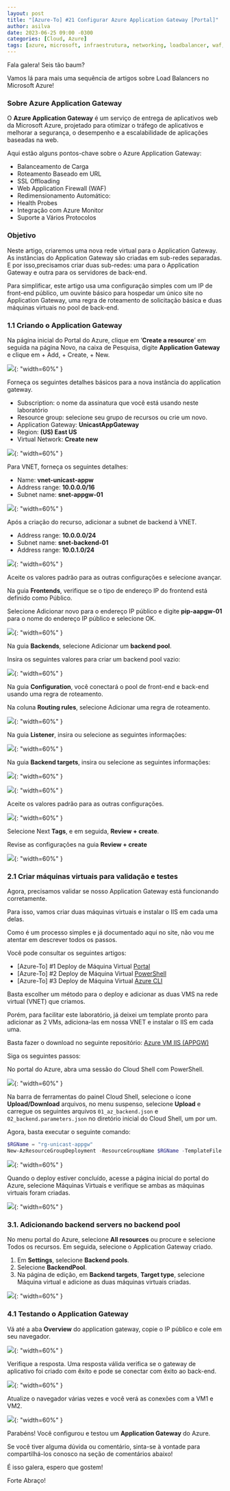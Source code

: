 ```yaml
---
layout: post
title: "[Azure-To] #21 Configurar Azure Application Gateway [Portal]"
author: asilva
date: 2023-06-25 09:00 -0300
categories: [Cloud, Azure]
tags: [azure, microsoft, infraestrutura, networking, loadbalancer, waf, gateway, applicationgateway]
---
```


Fala galera! Seis tão baum?

Vamos lá para mais uma sequência de artigos sobre Load Balancers no Microsoft Azure!

### **Sobre Azure Application Gateway**

O **Azure Application Gateway** é um serviço de entrega de aplicativos web da Microsoft Azure, projetado para otimizar o tráfego de aplicativos e melhorar a segurança, o desempenho e a escalabilidade de aplicações baseadas na web.

Aqui estão alguns pontos-chave sobre o Azure Application Gateway:

- Balanceamento de Carga
- Roteamento Baseado em URL
- SSL Offloading
- Web Application Firewall (WAF)
- Redimensionamento Automático:
- Health Probes
- Integração com Azure Monitor
- Suporte a Vários Protocolos

### **Objetivo**

Neste artigo, criaremos uma nova rede virtual para o Application Gateway. As instâncias do Application Gateway são criadas em sub-redes separadas. E por isso,precisamos criar duas sub-redes: uma para o Application Gateway e outra para os servidores de back-end.

Para simplificar, este artigo usa uma configuração simples com um IP de front-end público, um ouvinte básico para hospedar um único site no Application Gateway, uma regra de roteamento de solicitação básica e duas máquinas virtuais no pool de back-end.

### **1.1 Criando o Application Gateway**

Na página inicial do Portal do Azure, clique em ‘**Create a resource**’ em seguida na página Novo, na caixa de Pesquisa, digite **Application Gateway** e clique em + Add, + Create, + New.

![](/assets/img/73/appgw01.png){: "width=60%" }

Forneça os seguintes detalhes básicos para a nova instância do application gateway.

- Subscription: o nome da assinatura que você está usando neste laboratório
- Resource group: selecione seu grupo de recursos ou crie um novo.
- Application Gateway: **UnicastAppGateway**
- Region: **(US) East US**
- Virtual Network: **Create new**

![](/assets/img/73/appgw02.png){: "width=60%" }

Para VNET, forneça os seguintes detalhes:

- Name: **vnet-unicast-appw**
- Address range: **10.0.0.0/16**
- Subnet name: **snet-appgw-01**

![](/assets/img/73/appgw03.png){: "width=60%" }

Após a criação do recurso, adicionar a subnet de backend à VNET.

- Address range: **10.0.0.0/24**
- Subnet name: **snet-backend-01**
- Address range: **10.0.1.0/24**

![](/assets/img/73/appgw04.png){: "width=60%" }

Aceite os valores padrão para as outras configurações e selecione avançar.

Na guia **Frontends**, verifique se o tipo de endereço IP do frontend está definido como Público.

Selecione Adicionar novo para o endereço IP público e digite **pip-aapgw-01** para o nome do endereço IP público e selecione OK.

![](/assets/img/73/appgw05.png){: "width=60%" }

Na guia **Backends**, selecione Adicionar um **backend pool**.

Insira os seguintes valores para criar um backend pool vazio:

![](/assets/img/73/appgw06.png){: "width=60%" }

Na guia **Configuration**, você conectará o pool de front-end e back-end usando uma regra de roteamento.

Na coluna **Routing rules**, selecione Adicionar uma regra de roteamento.

![](/assets/img/73/appgw07.png){: "width=60%" }

Na guia **Listener**, insira ou selecione as seguintes informações:

![](/assets/img/73/appgw08.png){: "width=60%" }

Na guia **Backend targets**, insira ou selecione as seguintes informações:

![](/assets/img/73/appgw09.png){: "width=60%" }

![](/assets/img/73/appgw10.png){: "width=60%" }

Aceite os valores padrão para as outras configurações.

![](/assets/img/73/appgw11.png){: "width=60%" }

Selecione Next **Tags**, e em seguida, **Review + create**.

Revise as configurações na guia **Review + create**

![](/assets/img/73/appgw12.png){: "width=60%" }

### **2.1 Criar máquinas virtuais para validação e testes**

Agora, precisamos validar se nosso Application Gateway está funcionando corretamente.

Para isso, vamos criar duas máquinas virtuais e instalar o IIS em cada uma delas.

Como é um processo simples e já documentado aqui no site, não vou me atentar em descrever todos os passos.

Você pode consultar os seguintes artigos:

- [Azure-To] #1 Deploy de Máquina Virtual [Portal](https://unicast.com.br/posts/azure-to-1-deploy-de-maquina-virtual-portal/)
- [Azure-To] #2 Deploy de Máquina Virtual [PowerShell](https://unicast.com.br/posts/azure-to-2-deploy-de-maquina-virtual-powershell/)
- [Azure-To] #3 Deploy de Máquina Virtual [Azure CLI](https://unicast.com.br/posts/azure-to-3-deploy-de-maquina-virtual-azure-cli/)

Basta escolher um método para o deploy e adicionar as duas VMS na rede virtual (VNET) que criamos.

Porém, para facilitar este laboratório, já deixei um template pronto para adicionar as 2 VMs, adiciona-las em nossa VNET e instalar o IIS em cada uma.

Basta fazer o download no seguinte repositório: <a href="https://github.com/asilvajunior/azure-script-tools/tree/main/Azure%20VM%20IIS%20(APPGW)" target="_blank"> Azure VM IIS (APPGW)</a>

Siga os seguintes passos:

No portal do Azure, abra uma sessão do Cloud Shell com PowerShell.

![](/assets/img/73/appgw13.png){: "width=60%" }

Na barra de ferramentas do painel Cloud Shell, selecione o ícone **Upload/Download**  arquivos, no menu suspenso, selecione **Upload** e carregue os seguintes arquivos `01_az_backend.json` e `02_backend.parameters.json` no diretório inicial do Cloud Shell, um por um.

Agora, basta executar o seguinte comando:

````powershell
$RGName = "rg-unicast-appgw"
New-AzResourceGroupDeployment -ResourceGroupName $RGName -TemplateFile 01_az_backend.json -TemplateParameterFile 02_az_backend.parameters.json
````

![](/assets/img/73/appgw14.png){: "width=60%" }

Quando o deploy estiver concluído, acesse a página inicial do portal do Azure, selecione Máquinas Virtuais e verifique se ambas as máquinas virtuais foram criadas.

![](/assets/img/73/appgw15.png){: "width=60%" }

### **3.1. Adicionando backend servers no backend pool**

No menu portal do Azure, selecione **All resources** ou procure e selecione Todos os recursos. Em seguida, selecione o Application Gateway criado.

1. Em **Settings**, selecione **Backend pools**.
2. Selecione **BackendPool**.
3. Na página de edição, em **Backend targets**, **Target type**, selecione Máquina virtual e adicione as duas máquinas virtuais criadas.

![](/assets/img/73/appgw16.png){: "width=60%" }

### **4.1 Testando o Application Gateway**

Vá até a aba **Overview** do application gateway, copie o IP público e cole em seu navegador.

![](/assets/img/73/appgw17.png){: "width=60%" }

Verifique a resposta. Uma resposta válida verifica se o gateway de aplicativo foi criado com êxito e pode se conectar com êxito ao back-end.

![](/assets/img/73/appgw18.png){: "width=60%" }

Atualize o navegador várias vezes e você verá as conexões com a VM1 e VM2.

![](/assets/img/73/appgw19.png){: "width=60%" }

Parabéns! Você configurou e testou um **Application Gateway** do Azure.

Se você tiver alguma dúvida ou comentário, sinta-se à vontade para compartilhá-los conosco na seção de comentários abaixo!

É isso galera, espero que gostem!

Forte Abraço!
